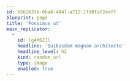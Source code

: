 ```yaml
---
id: b562637e-0ba8-4847-a712-1fd0faf2eeff
blueprint: page
title: 'Possimus ut'
main_replicator:
  -
    id: lg4M6ZJl
    headline: 'Quibusdam magnam architecto'
    headline_level: h2
    kind: random_url
    type: image
    enabled: true
---
```

